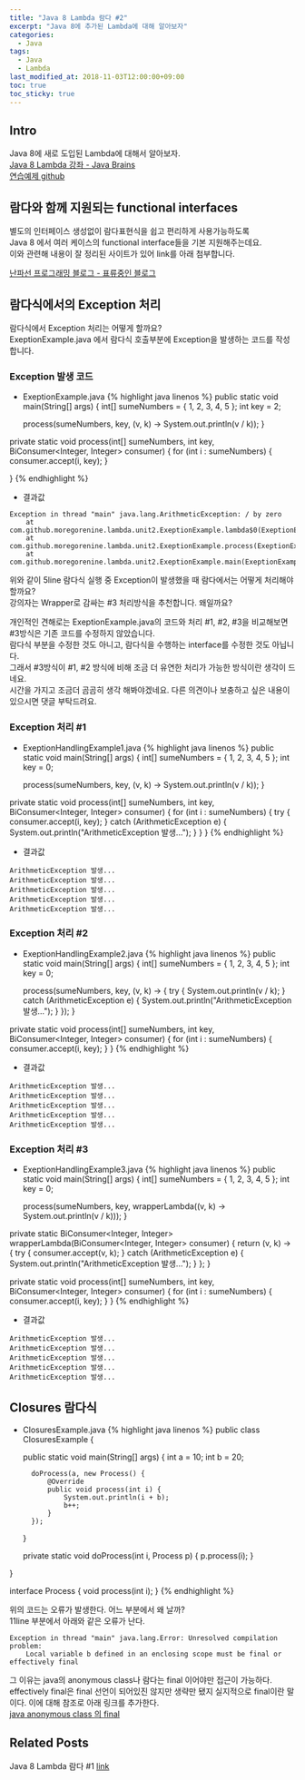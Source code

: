```yaml
---
title: "Java 8 Lambda 람다 #2"
excerpt: "Java 8에 추가된 Lambda에 대해 알아보자"
categories: 
  - Java
tags: 
  - Java
  - Lambda
last_modified_at: 2018-11-03T12:00:00+09:00
toc: true
toc_sticky: true
---
```


## Intro
Java 8에 새로 도입된 Lambda에 대해서 알아보자.  
[Java 8 Lambda 강좌 - Java Brains](https://javabrains.io/courses/java_lambdabasics/ "Java 8 Lambda 강좌 Link")  
[연습예제 github](https://github.com/moregorenine/study/tree/master/core-java/ "연습예제 github Link")

## 람다와 함께 지원되는 functional interfaces
별도의 인터페이스 생성없이 람다표현식을 쉽고 편리하게 사용가능하도록   
Java 8 에서 여러 케이스의 functional interface들을 기본 지원해주는데요.  
이와 관련해 내용이 잘 정리된 사이트가 있어 link를 아래 첨부합니다.  

[난파선 프로그래밍 블로그 - 표류중인 블로그](http://napasun-programming.tistory.com/25 "자바에서 제공하는 함수형 인터페이스")  

## 람다식에서의 Exception 처리
람다식에서 Exception 처리는 어떻게 할까요?  
ExeptionExample.java 에서 람다식 호출부분에 Exception을 발생하는 코드를 작성합니다.

### Exception 발생 코드
- ExeptionExample.java
{% highlight java linenos %}
public static void main(String[] args) {
	int[] sumeNumbers = { 1, 2, 3, 4, 5 };
	int key = 2;

	process(sumeNumbers, key, (v, k) -> System.out.println(v / k));
}

private static void process(int[] sumeNumbers, int key, BiConsumer<Integer, Integer> consumer) {
	for (int i : sumeNumbers) {
		consumer.accept(i, key);
	}

}
{% endhighlight %}
- 결과값
```
Exception in thread "main" java.lang.ArithmeticException: / by zero
	at com.github.moregorenine.lambda.unit2.ExeptionExample.lambda$0(ExeptionExample.java:11)
	at com.github.moregorenine.lambda.unit2.ExeptionExample.process(ExeptionExample.java:16)
	at com.github.moregorenine.lambda.unit2.ExeptionExample.main(ExeptionExample.java:11)
```

위와 같이 5line 람다식 실행 중 Exception이 발생했을 때 람다에서는 어떻게 처리해야 할까요?  
강의자는 Wrapper로 감싸는 #3 처리방식을 추천합니다. 왜일까요?  

개인적인 견해로는 ExeptionExample.java의 코드와 처리 #1, #2, #3을 비교해보면  #3방식은 기존 코드를 수정하지 않았습니다.  
람다식 부분을 수정한 것도 아니고, 람다식을 수행하는 interface를 수정한 것도 아닙니다.  
그래서 #3방식이 #1, #2 방식에 비해 조금 더 유연한 처리가 가능한 방식이란 생각이 드네요.  
시간을 가지고 조금더 곰곰히  생각 해봐야겠네요. 다른 의견이나 보충하고 싶은 내용이 있으시면 댓글 부탁드려요.  

### Exception 처리 #1
- ExeptionHandlingExample1.java
{% highlight java linenos %}
public static void main(String[] args) {
	int[] sumeNumbers = { 1, 2, 3, 4, 5 };
	int key = 0;

	process(sumeNumbers, key, (v, k) -> System.out.println(v / k));
}

private static void process(int[] sumeNumbers, int key, BiConsumer<Integer, Integer> consumer) {
	for (int i : sumeNumbers) {
		try {
			consumer.accept(i, key);
		} catch (ArithmeticException e) {
			System.out.println("ArithmeticException 발생...");
		}
	}
}
{% endhighlight %}
- 결과값
```
ArithmeticException 발생...
ArithmeticException 발생...
ArithmeticException 발생...
ArithmeticException 발생...
ArithmeticException 발생...
```

### Exception 처리 #2
- ExeptionHandlingExample2.java
{% highlight java linenos %}
public static void main(String[] args) {
	int[] sumeNumbers = { 1, 2, 3, 4, 5 };
	int key = 0;

	process(sumeNumbers, key, (v, k) -> {
		try {
			System.out.println(v / k);
		} catch (ArithmeticException e) {
			System.out.println("ArithmeticException 발생...");
		}
	});
}

private static void process(int[] sumeNumbers, int key, BiConsumer<Integer, Integer> consumer) {
	for (int i : sumeNumbers) {
		consumer.accept(i, key);
	}
}
{% endhighlight %}
- 결과값
```
ArithmeticException 발생...
ArithmeticException 발생...
ArithmeticException 발생...
ArithmeticException 발생...
ArithmeticException 발생...
```

### Exception 처리 #3
- ExeptionHandlingExample3.java
{% highlight java linenos %}
public static void main(String[] args) {
	int[] sumeNumbers = { 1, 2, 3, 4, 5 };
	int key = 0;

	process(sumeNumbers, key, wrapperLambda((v, k) -> System.out.println(v / k)));
}

private static BiConsumer<Integer, Integer> wrapperLambda(BiConsumer<Integer, Integer> consumer) {
	return (v, k) -> {
		try {
			consumer.accept(v, k);
		} catch (ArithmeticException e) {
			System.out.println("ArithmeticException 발생...");
		}
	};
}

private static void process(int[] sumeNumbers, int key, BiConsumer<Integer, Integer> consumer) {
	for (int i : sumeNumbers) {
		consumer.accept(i, key);
	}
}
{% endhighlight %}
- 결과값
```
ArithmeticException 발생...
ArithmeticException 발생...
ArithmeticException 발생...
ArithmeticException 발생...
ArithmeticException 발생...
```

## Closures 람다식
- ClosuresExample.java
{% highlight java linenos %}
public class ClosuresExample {

	public static void main(String[] args) {
		int a = 10;
		int b = 20;

		doProcess(a, new Process() {
			@Override
			public void process(int i) {
				System.out.println(i + b);
				b++;
			}
		});

	}

	private static void doProcess(int i, Process p) {
		p.process(i);
	}

}

interface Process {
	void process(int i);
}
{% endhighlight %}

위의 코드는 오류가 발생한다. 어느 부분에서 왜 날까?  
11line 부분에서 아래와 같은 오류가 난다.

```
Exception in thread "main" java.lang.Error: Unresolved compilation problem: 
	Local variable b defined in an enclosing scope must be final or effectively final
```

그 이유는 java의 anonymous class나 람다는 final 이어야만 접근이 가능하다. effectively final은 final 선언이 되어있진 않지만 생략만 됐지 실지적으로 final이란 말이다. 이에 대해 참조로 아래 링크를 추가한다.  
[java anonymous class 의 final](http://wonwoo.ml/index.php/post/1125#comment-6905)

## Related Posts
Java 8 Lambda 람다 #1 [link](https://moregorenine.github.io/java/lambda-1/ "Java 8 Lambda 람다 #1")